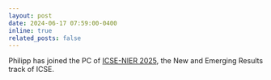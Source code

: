 ```yaml
---
layout: post
date: 2024-06-17 07:59:00-0400
inline: true
related_posts: false
---
```


Philipp has joined the PC of [ICSE-NIER 2025](https://conf.researchr.org/track/icse-2025/icse-2025-nier), the New and Emerging Results track of ICSE.